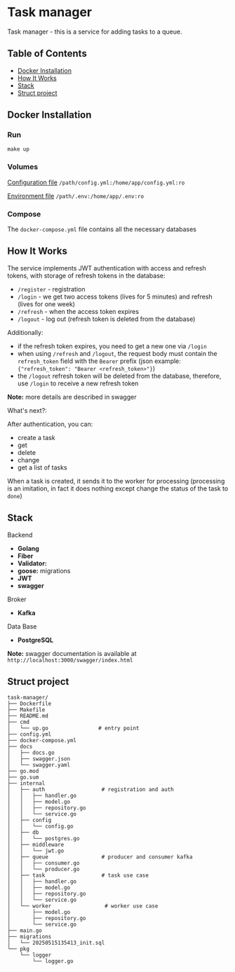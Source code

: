 # Task manager

Task manager - this is a service for adding tasks to a queue.


## Table of Contents
- [Docker Installation](#Docker)
- [How It Works](#Jobs)
- [Stack](#Stack)
- [Struct project](#Struct)

## <a name="Docker"></a> Docker Installation
### Run
```
make up
```
### Volumes
[Configuration file](./config.yml) `/path/config.yml:/home/app/config.yml:ro`

[Environment file](./.env) `/path/.env:/home/app/.env:ro`

### Compose

The `docker-compose.yml` file contains all the necessary databases

## <a name="Jobs"></a> How It Works

The service implements JWT authentication with access and refresh tokens, with storage of refresh tokens in the database:
- `/register` - registration
- `/login` - we get two access tokens (lives for 5 minutes) and refresh (lives for one week)
- `/refresh` - when the access token expires
- `/logout` - log out (refresh token is deleted from the database)

Additionally:
- if the refresh token expires, you need to get a new one via `/login`
- when using `/refresh` and `/logout`, the request body must contain the `refresh_token` field with the `Bearer` prefix
  (json example: `{"refresh_token": "Bearer <refresh_token>"}`)
- the `/logout` refresh token will be deleted from the database, therefore, use `/login` to receive a new refresh token


**Note:** more details are described in swagger

What's next?: 

After authentication, you can:
- create a task 
- get
- delete
- change
- get a list of tasks

When a task is created, it sends it to the worker for processing (processing is an imitation, in fact it does nothing except change the status of the task to `done`)



## <a name="Stack"></a> Stack

Backend
- **Golang**
- **Fiber**
- **Validator:**
- **goose:** migrations
- **JWT**
- **swagger**

Broker
- **Kafka**

Data Base
- **PostgreSQL**


**Note:** swagger documentation is available at `http://localhost:3000/swagger/index.html`

## <a name="Struct"></a> Struct project


```
task-manager/
├── Dockerfile
├── Makefile
├── README.md
├── cmd
│   └── up.go                # entry point
├── config.yml
├── docker-compose.yml
├── docs
│   ├── docs.go
│   ├── swagger.json
│   └── swagger.yaml
├── go.mod
├── go.sum
├── internal
│   ├── auth                  # registration and auth
│   │   ├── handler.go
│   │   ├── model.go
│   │   ├── repository.go
│   │   └── service.go
│   ├── config
│   │   └── config.go
│   ├── db
│   │   └── postgres.go
│   ├── middleware
│   │   └── jwt.go
│   ├── queue                 # producer and consumer kafka
│   │   ├── consumer.go
│   │   └── producer.go
│   ├── task                  # task use case
│   │   ├── handler.go
│   │   ├── model.go
│   │   ├── repository.go
│   │   └── service.go
│   └── worker                 # worker use case
│       ├── model.go
│       ├── repository.go
│       └── service.go
├── main.go
├── migrations
│   └── 20250515135413_init.sql
└── pkg
    └── logger
        └── logger.go
```